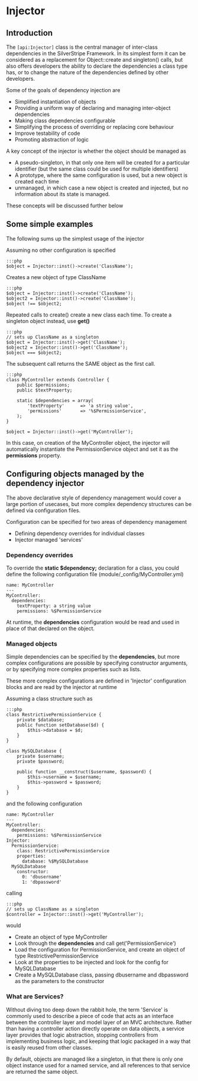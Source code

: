 
# Injector

## Introduction

The `[api:Injector]` class is the central manager of inter-class dependencies
in the SilverStripe Framework. In its simplest form it can be considered as
a replacement for Object::create and singleton() calls, but also offers 
developers the ability to declare the dependencies a class type has, or
to change the nature of the dependencies defined by other developers. 

Some of the goals of dependency injection are

* Simplified instantiation of objects
* Providing a uniform way of declaring and managing inter-object dependencies
* Making class dependencies configurable
* Simplifying the process of overriding or replacing core behaviour
* Improve testability of code
* Promoting abstraction of logic

A key concept of the injector is whether the object should be managed as

* A pseudo-singleton, in that only one item will be created for a particular
  identifier (but the same class could be used for multiple identifiers)
* A prototype, where the same configuration is used, but a new object is
  created each time
* unmanaged, in which case a new object is created and injected, but no 
  information about its state is managed.

These concepts will be discussed further below

## Some simple examples

The following sums up the simplest usage of the injector

Assuming no other configuration is specified

	:::php
	$object = Injector::inst()->create('ClassName');

Creates a new object of type ClassName

	:::php
	$object = Injector::inst()->create('ClassName');
	$object2 = Injector::inst()->create('ClassName');
	$object !== $object2;

Repeated calls to create() create a new class each time. To create a singleton
object instead, use **get()**

	:::php
	// sets up ClassName as a singleton
	$object = Injector::inst()->get('ClassName');
	$object2 = Injector::inst()->get('ClassName');
	$object === $object2;

The subsequent call returns the SAME object as the first call.

	:::php 
	class MyController extends Controller {
		public $permissions;
		public $textProperty;

		static $dependencies = array(
			'textProperty'		=> 'a string value',
			'permissions'		=> '%$PermissionService',
		);
	}

	$object = Injector::inst()->get('MyController');

In this case, on creation of the MyController object, the injector will 
automatically instantiate the PermissionService object and set it as
the **permissions** property. 


## Configuring objects managed by the dependency injector

The above declarative style of dependency management would cover a large
portion of usecases, but more complex dependency structures can be defined
via configuration files. 

Configuration can be specified for two areas of dependency management

* Defining dependency overrides for individual classes
* Injector managed 'services' 

### Dependency overrides

To override the **static $dependency;** declaration for a class, you could 
define the following configuration file (module/_config/MyController.yml)

	name: MyController
	---
	MyController:
	  dependencies:
		textProperty: a string value
		permissions: %$PermissionService

At runtime, the **dependencies** configuration would be read and used in 
place of that declared on the object.

### Managed objects

Simple dependencies can be specified by the **dependencies**, but more complex
configurations are possible by specifying constructor arguments, or by 
specifying more complex properties such as lists.

These more complex configurations are defined in 'Injector' configuration 
blocks and are read by the injector at runtime

Assuming a class structure such as

	:::php
	class RestrictivePermissionService {
		private $database;
		public function setDatabase($d) {	
			$this->database = $d;
		}
	}

	class MySQLDatabase {
		private $username;
		private $password;

		public function __construct($username, $password) {
			$this->username = $username;
			$this->password = $password;
		}
	}

and the following configuration

	name: MyController
	---
	MyController:
	  dependencies:
		permissions: %$PermissionService
    Injector:
      PermissionService:
        class: RestrictivePermissionService
        properties:
          database: %$MySQLDatabase
      MySQLDatabase
        constructor:
          0: 'dbusername'
          1: 'dbpassword'

calling 

	:::php
	// sets up ClassName as a singleton
	$controller = Injector::inst()->get('MyController');

would 

* Create an object of type MyController
* Look through the **dependencies** and call get('PermissionService')
* Load the configuration for PermissionService, and create an object of 
  type RestrictivePermissionService
* Look at the properties to be injected and look for the config for 
  MySQLDatabase
* Create a MySQLDatabase class, passing dbusername and dbpassword as the 
  parameters to the constructor


### What are Services?

Without diving too deep down the rabbit hole, the term 'Service' is commonly
used to describe a piece of code that acts as an interface between the 
controller layer and model layer of an MVC architecture. Rather than having
a controller action directly operate on data objects, a service layer provides
that logic abstraction, stopping controllers from implementing business logic, 
and keeping that logic packaged in a way that is easily reused from other
classes. 

By default, objects are managed like a singleton, in that there is only one
object instance used for a named service, and all references to that service
are returned the same object. 